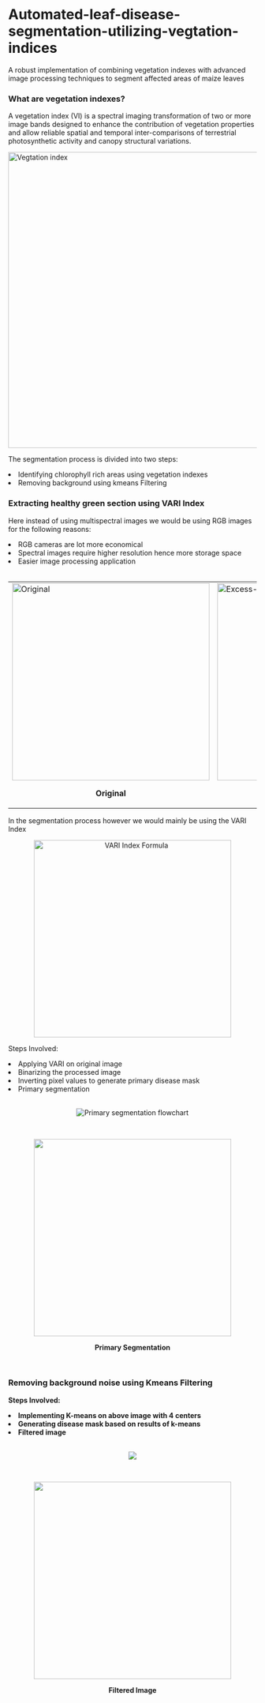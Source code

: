 # Automated-leaf-disease-segmentation-utilizing-vegtation-indices
A robust implementation of combining vegetation indexes with advanced image processing techniques to segment affected areas of maize leaves

<h3>What are vegetation indexes?</h3>

<p>A vegetation index (VI) is a spectral imaging transformation of two or more image bands designed to enhance the contribution of vegetation properties and allow reliable spatial and temporal inter-comparisons of terrestrial photosynthetic activity and canopy structural variations.</p>

<img src="https://github.com/astro189/Automated-maize-disease-segmentation-using-Vegetation-indexes-and-Image-Processing/blob/main/Readme_img/GeoAwesome.com-Vegetation-Indices-1-Copy.png" width=600px alt="Vegtation index">

The segmentation process is divided into two steps:
<li>Identifying chlorophyll rich areas using vegetation indexes</li>
<li>Removing background using kmeans Filtering</li>

<H3>Extracting healthy green section using VARI Index</H3>

<p>Here instead of using multispectral images we would be using RGB images for the following reasons:</p>
<li>RGB cameras are lot more economical</li>
<li>Spectral images require higher resolution hence more storage space</li>
<li>Easier image processing application</li>
<br>
<table>
  <tr>
    <td><img src="https://github.com/astro189/Automated-maize-disease-segmentation-using-Vegetation-indexes-and-Image-Processing/blob/main/Extracted%20images/Original4.jpg" alt="Original" width=400px>
      <p align="center"><b>Original</p>
    </td>
    <td><img src="https://github.com/astro189/Automated-maize-disease-segmentation-using-Vegetation-indexes-and-Image-Processing/blob/main/output%20images/EXG%20colormap/Blight%204_colormap.jpg" alt="Excess-Green" width=400px>
      <p align="center"><b>Excess Green Index</p>
    </td>
    <td><img src="https://github.com/astro189/Automated-maize-disease-segmentation-using-Vegetation-indexes-and-Image-Processing/blob/main/output%20images/GLI%20colormap/Blight%204_colormap.jpg" alt="Green Leaf index" width=400px>
      <p align="center"><b>Green Leaf Index</p>
    </td>
    <td><img src="https://github.com/astro189/Automated-maize-disease-segmentation-using-Vegetation-indexes-and-Image-Processing/blob/main/output%20images/VARI%20colormap/Blight%204_colormap.jpg" alt="Vari" width=400px>
      <p align="center"><b>VARI Index</p>
    </td>
    <td><img src="https://github.com/astro189/Automated-maize-disease-segmentation-using-Vegetation-indexes-and-Image-Processing/blob/main/output%20images/VI%20colormap/Blight%204_colormap.jpg" alt="VI index" width=400px>
      <p align="center"><b>VI Index</p>
    </td>
  </tr>
</table>

<p>In the segmentation process however we would mainly be using the VARI Index</p>
<p align="center"><img src="https://github.com/astro189/Automated-maize-disease-segmentation-using-Vegetation-indexes-and-Image-Processing/blob/main/Readme_img/d82977b91e4c36028bded9c58ce6f4c4db8ac6af_vari-index-formula.jpg" alt="VARI Index Formula" width=400px></p>

Steps Involved:
<li>Applying VARI on original image</li>
<li>Binarizing the processed image</li>
<li>Inverting pixel values to generate primary disease mask</li>
<li>Primary segmentation</li>
<br>
<p align="center"><img src="https://github.com/astro189/Automated-maize-disease-segmentation-using-Vegetation-indexes-and-Image-Processing/blob/main/Readme_img/Screenshot%202023-10-28%20233828.png" alt="Primary segmentation flowchart"></p>
<br>
<p align="center"><img src="https://github.com/astro189/Automated-maize-disease-segmentation-using-Vegetation-indexes-and-Image-Processing/blob/main/Readme_img/primary_segmentation.jpg" width=400px></p>
<p align="center"><b>Primary Segmentation</p>
<br>
<H3>Removing background noise using Kmeans Filtering</H3>

Steps Involved:
<li>Implementing K-means on above image with 4 centers</li>
<li>Generating disease mask based on results of k-means</li>
<li>Filtered image</li>
<br>
<p align="center"><img src="https://github.com/astro189/Automated-maize-disease-segmentation-using-Vegetation-indexes-and-Image-Processing/blob/main/Readme_img/Kmeans%20segmentation.png"></p>

<br>
<p align="center"><img src="https://github.com/astro189/Automated-maize-disease-segmentation-using-Vegetation-indexes-and-Image-Processing/blob/main/Extracted%20images/EXtraction4.jpg" width=400px></p>
<p align="center">Filtered Image</p>

